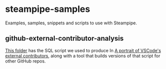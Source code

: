 # steampipe-samples

Examples, samples, snippets and scripts to use with Steampipe.

## github-external-contributor-analysis

[This folder](./github-external-contributor-analysis/README.md) has the SQL script we used to produce In [A portrait of VSCode's external contributors](https://steampipe.io/blog/vscode-analysis), along with a tool that builds versions of that script for other GitHub repos. 